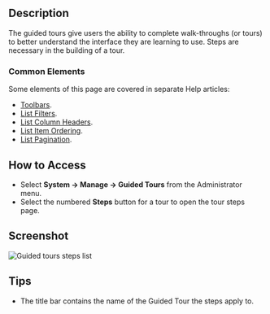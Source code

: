 <!-- Filename: Help4.x:Guided_Tours:_Steps / Display title: Guided Tours: Steps -->

## Description

The guided tours give users the ability to complete walk-throughs (or tours)
to better understand the interface they are learning to use. Steps are
necessary in the building of a tour.

### Common Elements

Some elements of this page are covered in separate
Help articles:

* [Toolbars](jdocmanual?article=help/common-elements/toolbars).
* [List Filters](jdocmanual?article=help/common-elements/list-filters).
* [List Column Headers](jdocmanual?article=help/common-elements/list-column-headers).
* [List Item Ordering](jdocmanual?article=help/common-elements/list-ordering).
* [List Pagination](jdocmanual?article=help/common-elements/list-pagination).

## How to Access

- Select **System -> Manage -> Guided Tours** from the Administrator menu.
- Select the numbered **Steps** button for a tour to open the tour steps page.

## Screenshot

![Guided tours steps list](../../../en/images/guided-tours/guided-tours-steps-list.png)

## Tips

- The title bar contains the name of the Guided Tour the steps apply to.
